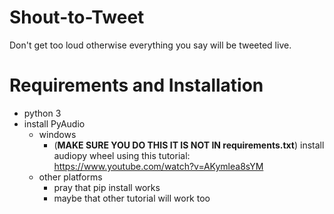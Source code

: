# Shout-to-Tweet
Don't get too loud otherwise everything you say will be tweeted live.

# Requirements and Installation
- python 3
- install PyAudio
  - windows
    - (**MAKE SURE YOU DO THIS IT IS NOT IN requirements.txt**) install audiopy wheel using this tutorial: https://www.youtube.com/watch?v=AKymlea8sYM
  - other platforms
    - pray that pip install works
    - maybe that other tutorial will work too
